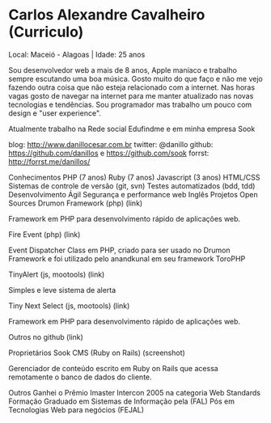 # Carlos Alexandre Cavalheiro (Curriculo)

Local: Maceió - Alagoas | Idade: 25 anos

Sou desenvolvedor web a mais de 8 anos, Apple maníaco e trabalho sempre escutando uma boa música. Gosto muito do que faço e não me vejo fazendo outra coisa que não esteja relacionado com a internet. Nas horas vagas gosto de navegar na internet para me manter atualizado nas novas tecnologias e tendências. Sou programador mas trabalho um pouco com design e "user experience".

Atualmente trabalho na Rede social Edufindme e em minha empresa Sook

blog: http://www.danillocesar.com.br
twitter: @danillo
github: https://github.com/danillos e https://github.com/sook
forrst: http://forrst.me/danillos/

Conhecimentos
PHP (7 anos)
Ruby (7 anos)
Javascript (3 anos)
HTML/CSS
Sistemas de controle de versão (git, svn)
Testes automatizados (bdd, tdd)
Desenvolvimento Ágil
Segurança e performance web
Inglês
Projetos
Open Sources
Drumon Framework (php) (link)

Framework em PHP para desenvolvimento rápido de aplicações web.

Fire Event (php) (link)

Event Dispatcher Class em PHP, criado para ser usado no Drumon Framework e foi utilizado pelo anandkunal em seu framework ToroPHP

TinyAlert (js, mootools) (link)

Simples e leve sistema de alerta

Tiny Next Select (js, mootools) (link)

Framework em PHP para desenvolvimento rápido de aplicações web.

Outros no github (link)

Proprietários
Sook CMS (Ruby on Rails) (screenshot)

Gerenciador de conteúdo escrito em Ruby on Rails que acessa remotamente o banco de dados do cliente.

Outros
Ganhei o Prêmio Imaster Intercon 2005 na categoria Web Standards
Formação
Graduado em Sistemas de Informação pela (FAL)
Pós em Tecnologias Web para negócios (FEJAL)
